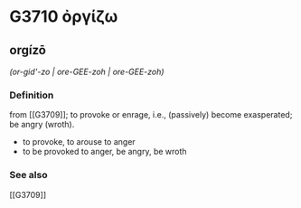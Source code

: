 # G3710 ὀργίζω

## orgízō

_(or-gid'-zo | ore-GEE-zoh | ore-GEE-zoh)_

### Definition

from [[G3709]]; to provoke or enrage, i.e., (passively) become exasperated; be angry (wroth).

- to provoke, to arouse to anger
- to be provoked to anger, be angry, be wroth

### See also

[[G3709]]


